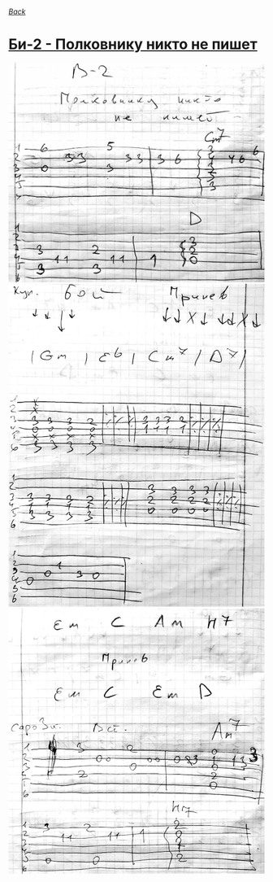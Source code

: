 ###### [Back](../Readme.md)
# [Би-2 - Полковнику никто не пишет](text.md)
![](0.jpg)
![](1.jpg)
![](2.jpg)
